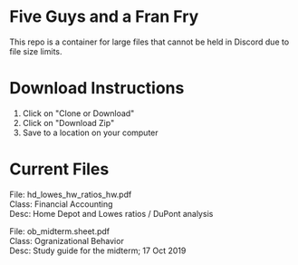 # Five Guys and a Fran Fry

This repo is a container for large files that cannot be held in Discord due to file size limits.

# Download Instructions
1. Click on "Clone or Download"
2. Click on "Download Zip"
3. Save to a location on your computer

# Current Files

File: hd_lowes_hw_ratios_hw.pdf\
Class: Financial Accounting\
Desc: Home Depot and Lowes ratios / DuPont analysis

File: ob_midterm.sheet.pdf\
Class: Ogranizational Behavior\
Desc: Study guide for the midterm; 17 Oct 2019
